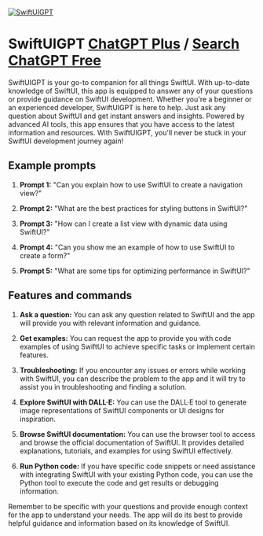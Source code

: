 
[![SwiftUIGPT](https://files.oaiusercontent.com/file-OjufEFJxuX76EdKRA5N9LYA9?se=2123-10-18T05%3A24%3A59Z&sp=r&sv=2021-08-06&sr=b&rscc=max-age%3D31536000%2C%20immutable&rscd=attachment%3B%20filename%3D2048.jpg&sig=rFzll1jMYPf/o9rZWaAuwUf%2BzXvFUOfo47b9/%2Bcp1jM%3D)](https://chat.openai.com/g/g-Ghjy34zAe-swiftuigpt)

# SwiftUIGPT [ChatGPT Plus](https://chat.openai.com/g/g-Ghjy34zAe-swiftuigpt) / [Search ChatGPT Free](https://gptcall.net/index.html#/?search=SwiftUIGPT)

SwiftUIGPT is your go-to companion for all things SwiftUI. With up-to-date knowledge of SwiftUI, this app is equipped to answer any of your questions or provide guidance on SwiftUI development. Whether you're a beginner or an experienced developer, SwiftUIGPT is here to help. Just ask any question about SwiftUI and get instant answers and insights. Powered by advanced AI tools, this app ensures that you have access to the latest information and resources. With SwiftUIGPT, you'll never be stuck in your SwiftUI development journey again!

## Example prompts

1. **Prompt 1:** "Can you explain how to use SwiftUI to create a navigation view?"

2. **Prompt 2:** "What are the best practices for styling buttons in SwiftUI?"

3. **Prompt 3:** "How can I create a list view with dynamic data using SwiftUI?"

4. **Prompt 4:** "Can you show me an example of how to use SwiftUI to create a form?"

5. **Prompt 5:** "What are some tips for optimizing performance in SwiftUI?"

## Features and commands

1. **Ask a question:** You can ask any question related to SwiftUI and the app will provide you with relevant information and guidance.

2. **Get examples:** You can request the app to provide you with code examples of using SwiftUI to achieve specific tasks or implement certain features.

3. **Troubleshooting:** If you encounter any issues or errors while working with SwiftUI, you can describe the problem to the app and it will try to assist you in troubleshooting and finding a solution.

4. **Explore SwiftUI with DALL·E:** You can use the DALL·E tool to generate image representations of SwiftUI components or UI designs for inspiration.

5. **Browse SwiftUI documentation:** You can use the browser tool to access and browse the official documentation of SwiftUI. It provides detailed explanations, tutorials, and examples for using SwiftUI effectively.

6. **Run Python code:** If you have specific code snippets or need assistance with integrating SwiftUI with your existing Python code, you can use the Python tool to execute the code and get results or debugging information.

Remember to be specific with your questions and provide enough context for the app to understand your needs. The app will do its best to provide helpful guidance and information based on its knowledge of SwiftUI.


